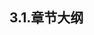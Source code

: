 
## 3.1.章节大纲
	
<Markmap localtion="/enhance/markmap/environment/centos/centos7/chapter/centos7-outline5-chapter3.html"/>
